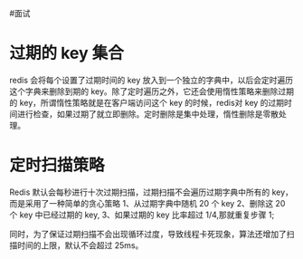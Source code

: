#面试 
# 过期的 key 集合
redis 会将每个设置了过期时间的 key 放入到一个独立的字典中，以后会定时遍历这个字典来删除到期的 key。除了定时遍历之外，它还会使用惰性策略来删除过期的 key，所谓惰性策略就是在客户端访问这个 key 的时候，redis对 key 的过期时间进行检查，如果过期了就立即删除。定时删除是集中处理，惰性删除是零散处理。

# 定时扫描策略
Redis 默认会每秒进行十次过期扫描，过期扫描不会遍历过期字典中所有的 key，而是采用了一种简单的贪心策略
1、从过期字典中随机 20 个 key
2、删除这 20 个 key 中已经过期的 key,
3、如果过期的 key 比率超过 1/4,那就重复步骤 1;

同时，为了保证过期扫描不会出现循环过度，导致线程卡死现象，算法还增加了扫描时间的上限，默认不会超过 25ms。
